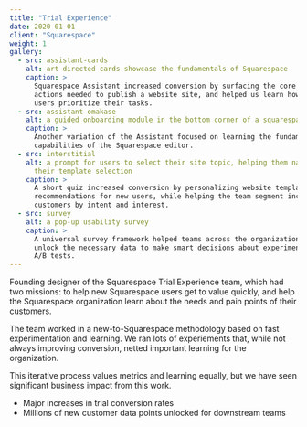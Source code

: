 ```yaml
---
title: "Trial Experience"
date: 2020-01-01
client: "Squarespace"
weight: 1
gallery:
  - src: assistant-cards
    alt: art directed cards showcase the fundamentals of Squarespace
    caption: >
      Squarespace Assistant increased conversion by surfacing the core
      actions needed to publish a website site, and helped us learn how new
      users prioritize their tasks.
  - src: assistant-omakase
    alt: a guided onboarding module in the bottom corner of a squarespace site
    caption: >
      Another variation of the Assistant focused on learning the fundamental
      capabilities of the Squarespace editor.
  - src: interstitial
    alt: a prompt for users to select their site topic, helping them narrow down
      their template selection
    caption: >
      A short quiz increased conversion by personalizing website template
      recommendations for new users, while helping the team segment incoming
      customers by intent and interest.
  - src: survey
    alt: a pop-up usability survey
    caption: >
      A universal survey framework helped teams across the organization
      unlock the necessary data to make smart decisions about experiments and
      A/B tests.
---
```


Founding designer of the Squarespace Trial Experience team, which had two missions: to help new Squarespace users get to value quickly, and help the Squarespace organization learn about the needs and pain points of their customers.

The team worked in a new-to-Squarespace methodology based on fast experimentation and learning. We ran lots of experiements that, while not always improving conversion, netted important learning for the organization.

This iterative process values metrics and learning equally, but we have seen significant business impact from this work.

- Major increases in trial conversion rates
- Millions of new customer data points unlocked for downstream teams
